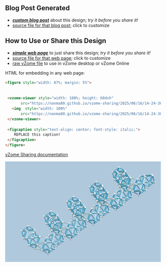 
## Blog Post Generated

 - [***custom blog post***](<https://nanma80.github.io/vzome-sharing/2025/06/16/icosahedra_helix-14-24-30.html>) about this design; *try it before you share it!*
 - [source file for that blog post](<https://github.com/nanma80/vzome-sharing/edit/main/_posts/2025-06-16-icosahedra_helix-14-24-30.md>); click to customize
 


## How to Use or Share this Design

 - [***simple web page***](<https://nanma80.github.io/vzome-sharing/2025/06/16/14-24-30-icosahedra_helix/>) to just share this design; *try it before you share it!*
 - [source file for that web page](<https://github.com/nanma80/vzome-sharing/edit/main/2025/06/16/14-24-30-icosahedra_helix/index.md>); click to customize
 - [raw vZome file](<https://raw.githubusercontent.com/nanma80/vzome-sharing/main/2025/06/16/14-24-30-icosahedra_helix/icosahedra_helix.vZome>) to use in vZome desktop or vZome Online
 
 HTML for embedding in any web page:
 ```html
<figure style="width: 87%; margin: 5%">
  
  
  <vzome-viewer style="width: 100%; height: 60dvh" 
        src="https://nanma80.github.io/vzome-sharing/2025/06/16/14-24-30-icosahedra_helix/icosahedra_helix.vZome" >
    <img  style="width: 100%"
        src="https://nanma80.github.io/vzome-sharing/2025/06/16/14-24-30-icosahedra_helix/icosahedra_helix.png" >
  </vzome-viewer>

  <figcaption style="text-align: center; font-style: italic;">
     REPLACE this caption!
  </figcaption>
</figure>

 ```

[vZome Sharing documentation](https://vzome.github.io/vzome/sharing.html#how-it-works)

![Image](<icosahedra_helix.png>)

